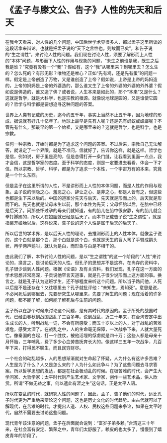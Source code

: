# 《孟子与滕文公、告子》人性的先天和后天

------

在我今天看来，对人性的几个问题，中国后世学术界很多人，都以孟子这里所谈的这段话拿来辩论。也就是把孟子说的“天下之言性也，则故而已矣”，和告子说的“生之谓性”，来讨论人性的问题。我们现在讨论人性，须要了解形而上人性的“本体”问题，与形而下人性的作用与现象的问题，“未生之前谁是我，既生之后我是谁？”究竟有没有一个“我”？假如有，这个“我”从哪里来？到哪里去？怎么生的？怎么死的？有形无形？唯物还是唯心？正如“先有鸡，还是先有蛋”的问题一样。假定是上帝创造了万物，又是谁创造了上帝？假如说，上帝是上帝的妈妈造的，上帝的妈妈是上帝的外婆造的，那么谁又生了上帝的外婆的外婆的外外婆？假如说是佛造的，谁又造了佛？或者说，人生本来是如此的，那个“本来”又是什么？这就是哲学，就是大科学，也是宗教的根源。就像说地球是圆的，又是谁使它圆的？哲学与科学都是要想追寻这种问题的答案。

世界上人类有记载的历史，迄今约五千年，事实上当然不止五千年，因为地球的形成，据说就有好几十亿年了。地球上最早是先有人呢？还是先有蚂蚁或蟑螂呢？不管先有什么，那最早的第一个始祖，又是哪里来的？这就是哲学，也是科学，也是宗教。

任何一种宗教，开始时都是为了追求这个问题的答案。不过后来，宗教自己无法解答，就设定了一个界限，就是不准问，信就好了，告诉你这样，就是这样。哲学也是信，例如说，房子里是亮的，但是总得打开一条门缝，让我看到里面一点点，我才会信，这是哲学家的态度。至于科学的态度，则是一定要进去看看，体会一下才信。所以宗教、哲学、科学，都是为了追求一个本性，一个宇宙万有的本来，究竟是一个什么东西。

但是孟子在这里所谓的人性，不是讲形而上人性的本体问题，而是人性的作用与现象。孟子说的恻隐之心、羞恶之心、辞让之心、是非之心，都是人皆有之，但这些也都是生下来以后的。中国的道家分先天与后天，先天就是形而上的，后天就是形而下的。先天也就是父母未生以前，那个本性为先天；父母怀胎以后，在胎中已经是后天了。问那些怀过孕的母亲们就知道，有的胎儿在胎中很安静，有的胎儿就会拳打脚踢的，所以人在娘胎就已经是后天了。而本书记载告子说“生之谓性”，就是指离开娘胎以后，这样说来，告子说的这个人性是属于后天的后天了。

所以后世的学术界，是以后天人性的理论，去推测形而上的人性本体。就像孟子说的，这个白就是那个白，那个白就是这个白，也就是天生的盲人弯了手臂成鹅头状，再学两声鹅叫，就认为是白，而形象与白是不相干的。

由此我们了解，本节讨论人性的问题，是以“生之谓性”的这一个阶段的“人性”来讨论的，换言之，是讨论后天的人性。但孔子的思想并不是这样，在尚存的资料中，孔子很少谈到人性问题。根据《论语》及有关资料，我们发现，孔子在这一方面的学术思想非常高深，子贡说他罕言天道事，就是孔子很少说形而上这方面的事。换言之，就是孔子认为这班学生，还不够程度来听这个问题。所以当子路问他，人死以后是不是还存在？又往哪里去？孔子就批评他：“未知生，焉知死”。意思是说，不必问死后到哪里去，先要研究生从哪里来，先要了解生的问题；现在活着的许多问题，都不能了解，如何能了解死后与生前的问题。

孟子所以在那个时候来讨论这个问题，是有其时代的原因的。孟子所处的战国时代，已经由春秋到战国战乱了三百多年。说到战乱，近三十年来，在台湾安定中出生成长的人，听到战乱一词，不会有所感受；而五十岁以上的人，对于战乱的苦难艰危，感受太深了。在战乱之中，人的生命毫无保障，一次战争下来，人就大量死亡。像秦国的白起，打一个胜仗，被他活埋的俘虏就是四十万；这些人都是母亲十月怀胎，三年哺乳，费了多少心血劳苦抚育长大的。像这样三五年一次战争，几百年下来，打得民不聊生，而且民穷财尽。

一个社会的动乱越多，人的思想渐渐就对生命起了怀疑，人为什么有这许多苦难？人生是为了什么？人又是怎么来的？人为什么如此争斗？为了这些问题去寻求答案。所以哲学思想的发达，都是在社会极动乱的时候。在极苦难的时代，会产生大学问家、大哲学家；太平时代则产生艺术家、文学家，创作一些艺术品，供人欣赏。所谓“不做无益之事，何以遣此有涯之生”这句话，正是太平人语。

所以在变乱的时代，就研究人性的问题了，因此，孟子、告子他们的时代，远比孔子时代更为严重地来辩论这个问题，这也是历史文化的时代趋势。由古代就可以了解现代，在苦难的时代，才提出人道、人权、民权这些问题来争论，如果在太平时代，自然不需要去讨论这些问题。

现代青年该注意的问题，孟子在后面就会说到：“富岁子弟多赖。”台湾这三十年来，在社会富有安定、繁荣之中，青年们太舒服了，赖皮的也太多了，慢慢到了嬉皮青年的阶段了。

